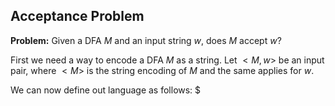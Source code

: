 ## Acceptance Problem

**Problem:** Given a DFA $M$ and an input string $w$, does $M$ accept $w$?

First we need a way to encode a DFA $M$ as a string. Let $<M, w>$ be an input pair, where $<M>$ is the string encoding of $M$ and the same applies for $w$.

We can now define out language as follows:
$